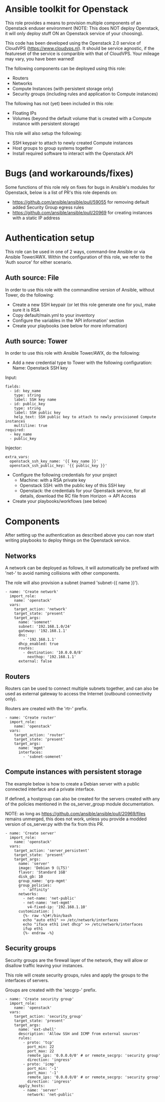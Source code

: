 # Ansible toolkit for Openstack
This role provides a means to provision multiple components of an Openstack enduser environment (NOTE: This does NOT deploy Openstack, it will only deploy stuff ON an Openstack service of your choosing).

This code has been developed using the Openstack 2.0 service of CloudVPS (https://www.cloudvps.nl). It should be service agnostic, if the featureset of the service is comparible with that of CloudVPS. Your mileage may vary, you have been warned!

The following components can be deployed using this role:

* Routers
* Networks
* Compute Instances (with persistent storage only)
* Security groups (including rules and application to Compute instances)

The following has not (yet) been included in this role:

* Floating IPs
* Volumes (beyond the default volume that is created with a Compute instance with persistent storage)

This role will also setup the following:

* SSH keypair to attach to newly created Compute instances
* Host groups to group systems together
* Install required software to interact with the Openstack API

# Bugs (and workarounds/fixes)
Some functions of this role rely on fixes for bugs in Ansible's modules for Openstack, below is a list of PR's this role depends on:

* https://github.com/ansible/ansible/pull/59055 for removing default added Security Group egress rules
* https://github.com/ansible/ansible/pull/20969 for creating instances with a static IP address

# Authentication setup
This role can be used in one of 2 ways, command-line Ansible or via Ansible Tower/AWX. Within the configuration of this role, we refer to the 'Auth source' for either scenario.

## Auth source: File
In order to use this role with the commandline version of Ansible, without Tower, do the following:

* Create a new SSH keypair (or let this role generate one for you), make sure it is RSA
* Copy default/main.yml to your inventory
* Configure the variables in the 'API information' section
* Create your playbooks (see below for more information)

## Auth source: Tower
In order to use this role with Ansible Tower/AWX, do the following:

* Add a new credential type to Tower with the following configuration:
Name: Openstack SSH key

Input:

```
fields:
  - id: key_name
    type: string
    label: SSH key name
  - id: public_key
    type: string
    label: SSH public key
    help_text: SSH public key to attach to newly provisioned Compute instances
    multiline: true
required:
  - key_name
  - public_key
```

Injector:

```
extra_vars:
  openstack_ssh_key_name: '{{ key_name }}'
  openstack_ssh_public_key: '{{ public_key }}'
```

* Configure the following credentials for your project
	* Machine: with a RSA private key
	* Openstack SSH: with the public key of this SSH key
	* Openstack: the credentials for your Openstack service, for all details, download the RC file from Horizon -> API Access
* Create your playbooks/workflows (see below)

# Components
After setting up the authentication as described above you can now start writing playbooks to deploy things on the Openstack service.

## Networks
A network can be deployed as follows, it will automatically be prefixed with 'net-' to avoid naming collisions with other components.

The role will also provision a subnet (named 'subnet-{{ name }}').

```
- name: 'Create network'
  import_role:
    name: 'openstack'
  vars:
    target_action: 'network'
    target_state: 'present'
    target_args:
      name: 'somenet'
      subnet: '192.168.1.0/24'
      gateway: '192.168.1.1'
      dns:
        - '192.168.1.1'
      dhcp_enabled: true
      routes:
        - destination: '10.0.0.0/8'
          nexthop: '192.168.1.1'
      external: false
```

## Routers
Routers can be used to connect multiple subnets together, and can also be used as external gateway to access the Internet (outbound connectivity only).

Routers are created with the 'rtr-' prefix.

```
- name: 'Create router'
  import_role:
    name: 'openstack'
  vars:
    target_action: 'router'
    target_state: 'present'
    target_args:
      name: 'mgmt'
      interfaces:
        - 'subnet-somenet'
```

## Compute instances with persistent storage
The example below is how to create a Debian server with a public connected interface and a private interface.

If defined, a hostgroup can also be created for the servers created with any of the policies mentioned in the os_server_group module documentation.

NOTE: as long as https://github.com/ansible/ansible/pull/20969/files remains unmerged, this does not work, unless you provide a modded version of os_server.py with the fix from this PR.
```
- name: 'Create server'
  import_role:
    name: 'openstack'
  vars:
    target_action: 'server_persistent'
    target_state: 'present'
    target_args:
      name: 'server'
      image: 'Debian 9 (LTS)'
      flavor: 'Standard 1GB'
      disk_gb: 10
      group_name: 'grp-mgmt'
      group_policies:
        - 'affinity'
      networks:
        - net-name: 'net-public'
        - net-name: 'net-mgmt'
          v4-fixed-ip: '192.168.1.10'
      customization: |
        {%- raw -%}#!/bin/bash
        echo "auto eth1" >> /etc/network/interfaces
        echo "iface eth1 inet dhcp" >> /etc/network/interfaces
        ifup eth1
        {%- endraw -%}
```

## Security groups
Security groups are the firewall layer of the network, they will allow or disallow traffic leaving your instances.

This role will create security groups, rules and apply the groups to the interfaces of servers.

Groups are created with the 'secgrp-' prefix.

```
- name: 'Create security group'
  import_role:
    name: 'openstack'
  vars:
    target_action: 'security_group'
    target_state: 'present'
    target_args:
      name: 'ext-shell'
      description: 'Allow SSH and ICMP from external sources'
      rules:
        - proto: 'tcp'
          port_min: 22
          port_max: 22
          remote_ips: '0.0.0.0/0' # or remote_secgrp: 'security group'
          direction: 'ingress'
        - proto: 'icmp'
          port_min: '-1'
          port_max: '-1'
          remote_ips: '0.0.0.0/0' # or remote_secgrp: 'security group'
          direction: 'ingress'
      apply_hosts:
        - name: 'server'
          network: 'net-public'
```
